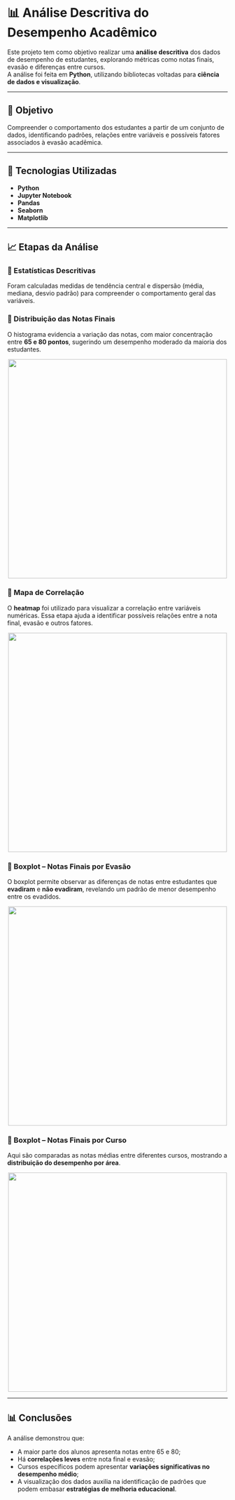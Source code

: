 # 📊 Análise Descritiva do Desempenho Acadêmico

Este projeto tem como objetivo realizar uma **análise descritiva** dos dados de desempenho de estudantes, explorando métricas como notas finais, evasão e diferenças entre cursos.  
A análise foi feita em **Python**, utilizando bibliotecas voltadas para **ciência de dados e visualização**.

---

## 🧠 Objetivo
Compreender o comportamento dos estudantes a partir de um conjunto de dados, identificando padrões, relações entre variáveis e possíveis fatores associados à evasão acadêmica.

---

## 🧰 Tecnologias Utilizadas
- **Python**
- **Jupyter Notebook**
- **Pandas**
- **Seaborn**
- **Matplotlib**

---

## 📈 Etapas da Análise

### 🔹 Estatísticas Descritivas
Foram calculadas medidas de tendência central e dispersão (média, mediana, desvio padrão) para compreender o comportamento geral das variáveis.

### 🔹 Distribuição das Notas Finais
O histograma evidencia a variação das notas, com maior concentração entre **65 e 80 pontos**, sugerindo um desempenho moderado da maioria dos estudantes.

<p align="center">
  <img src="imagens/grafico_notas.png" width="500">
</p>

### 🔹 Mapa de Correlação
O **heatmap** foi utilizado para visualizar a correlação entre variáveis numéricas. Essa etapa ajuda a identificar possíveis relações entre a nota final, evasão e outros fatores.

<p align="center">
  <img src=imagens/mapa_correlacao.png" width="500">
</p>

### 🔹 Boxplot – Notas Finais por Evasão
O boxplot permite observar as diferenças de notas entre estudantes que **evadiram** e **não evadiram**, revelando um padrão de menor desempenho entre os evadidos.

<p align="center">
  <img src="imagens/boxplot_evasao.png" width="500">
</p>

### 🔹 Boxplot – Notas Finais por Curso
Aqui são comparadas as notas médias entre diferentes cursos, mostrando a **distribuição do desempenho por área**.

<p align="center">
  <img src="imagens/boxplot_curso.png" width="500">
</p>

---

## 📊 Conclusões
A análise demonstrou que:
- A maior parte dos alunos apresenta notas entre 65 e 80;
- Há **correlações leves** entre nota final e evasão;
- Cursos específicos podem apresentar **variações significativas no desempenho médio**;
- A visualização dos dados auxilia na identificação de padrões que podem embasar **estratégias de melhoria educacional**.
